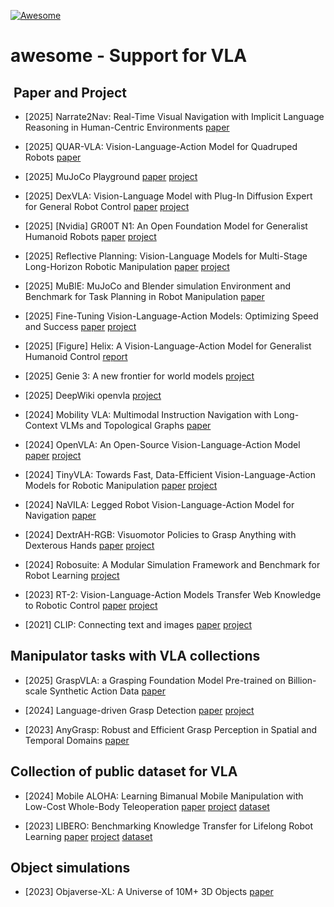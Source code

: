 [![Awesome](https://awesome.re/badge.svg)](https://awesome.re)
# awesome - Support for VLA

## ​ Paper and Project
- [2025] Narrate2Nav: Real-Time Visual Navigation with Implicit Language Reasoning in Human-Centric Environments [paper](https://arxiv.org/pdf/2506.14233)

- [2025] QUAR-VLA: Vision-Language-Action Model for Quadruped Robots [paper](https://arxiv.org/pdf/2312.14457)

- [2025] MuJoCo Playground [paper](https://arxiv.org/pdf/2502.08844) [project](https://playground.mujoco.org/)

- [2025] DexVLA: Vision-Language Model with Plug-In Diffusion Expert for General Robot Control [paper](https://arxiv.org/pdf/2502.05855) [project](https://dex-vla.github.io/)

- [2025] [Nvidia] GR00T N1: An Open Foundation Model for Generalist Humanoid Robots [paper](https://arxiv.org/pdf/2503.14734) [project](https://github.com/NVIDIA/Isaac-GR00T)
  
- [2025] Reflective Planning: Vision-Language Models for Multi-Stage Long-Horizon Robotic Manipulation [paper](https://arxiv.org/abs/2502.16707) [project](https://reflect-vlm.github.io/)

- [2025] MuBlE: MuJoCo and Blender simulation Environment and Benchmark for Task Planning in Robot Manipulation [paper](https://arxiv.org/abs/2503.02834)

- [2025] Fine-Tuning Vision-Language-Action Models: Optimizing Speed and Success [paper](https://arxiv.org/abs/2502.19645) [project](https://openvla-oft.github.io)

- [2025] [Figure] Helix: A Vision-Language-Action Model for Generalist Humanoid Control [report](https://www.figure.ai/news/helix)

- [2025] Genie 3: A new frontier for world models [project](https://deepmind.google/discover/blog/genie-3-a-new-frontier-for-world-models/)

- [2025] DeepWiki openvla [project](https://deepwiki.com/openvla/openvla)

- [2024] Mobility VLA: Multimodal Instruction Navigation with Long-Context VLMs and Topological Graphs [paper](https://arxiv.org/abs/2407.07775)

- [2024] OpenVLA: An Open-Source Vision-Language-Action Model [paper](https://arxiv.org/abs/2406.09246) [project](https://github.com/reazon-research/openvla)

- [2024] TinyVLA: Towards Fast, Data-Efficient Vision-Language-Action Models for Robotic Manipulation [paper](https://arxiv.org/abs/2409.12514) [project](https://tiny-vla.github.io)

- [2024] NaVILA: Legged Robot Vision-Language-Action Model for Navigation [paper](https://arxiv.org/abs/2412.04453)

- [2024] DextrAH-RGB: Visuomotor Policies to Grasp Anything with Dexterous Hands [paper](https://dextrah-rgb.github.io) [project](https://dextrah-rgb.github.io)

- [2024] Robosuite: A Modular Simulation Framework and Benchmark for Robot Learning [project](https://robosuite.ai)

- [2023] RT-2: Vision-Language-Action Models Transfer Web Knowledge to Robotic Control [paper](https://arxiv.org/abs/2307.15818) [project](https://robotics-transformer2.github.io/)

- [2021] CLIP: Connecting text and images [paper](https://arxiv.org/pdf/2103.00020) [project](https://openai.com/index/clip/)

## Manipulator tasks with VLA collections

- [2025] GraspVLA: a Grasping Foundation Model Pre-trained on Billion-scale Synthetic Action Data [paper](https://arxiv.org/html/2505.03233v1)

- [2024] Language-driven Grasp Detection [paper](https://arxiv.org/pdf/2406.09489) [project](https://airvlab.github.io/grasp-anything)

- [2023] AnyGrasp: Robust and Efficient Grasp Perception in Spatial and Temporal Domains [paper](https://arxiv.org/pdf/2212.08333)

## Collection of public dataset for VLA
- [2024] Mobile ALOHA: Learning Bimanual Mobile Manipulation with Low-Cost Whole-Body Teleoperation [paper](https://mobile-aloha.github.io/resources/mobile-aloha.pdf) [project](https://mobile-aloha.github.io/) [dataset](https://drive.google.com/drive/folders/1FP5eakcxQrsHyiWBRDsMRvUfSxeykiDc)

- [2023] LIBERO: Benchmarking Knowledge Transfer for Lifelong Robot Learning [paper](https://arxiv.org/pdf/2306.03310) [project](https://libero-project.github.io/main.html) [dataset](https://libero-project.github.io/datasets)

## Object simulations
- [2023] Objaverse-XL: A Universe of 10M+ 3D Objects [paper](https://objaverse.allenai.org/) 


